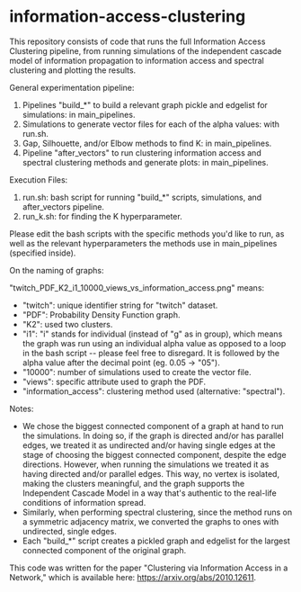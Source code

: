 # information-access-clustering

This repository consists of code that runs the full Information Access Clustering pipeline, from running simulations of the independent cascade model of information propagation to information access and spectral clustering and plotting the results.

General experimentation pipeline:

1. Pipelines "build_*" to build a relevant graph pickle and edgelist for simulations: in main_pipelines.
2. Simulations to generate vector files for each of the alpha values: with run.sh.
3. Gap, Silhouette, and/or Elbow methods to find K: in main_pipelines.
4. Pipeline "after_vectors" to run clustering information access and spectral clustering methods and generate plots: in main_pipelines.

Execution Files:
1. run.sh: bash script for running "build_*" scripts, simulations, and after_vectors pipeline.
2. run_k.sh: for finding the K hyperparameter.

Please edit the bash scripts with the specific methods you'd like to run, as well as the relevant hyperparameters 
the methods use in main_pipelines (specified inside).

On the naming of graphs:

"twitch_PDF_K2_i1_10000_views_vs_information_access.png" means:
- "twitch": unique identifier string for "twitch" dataset.
- "PDF": Probability Density Function graph.
- "K2": used two clusters.
- "i1": "i" stands for individual (instead of "g" as in group), which means the graph was run using an individual alpha
value as opposed to a loop in the bash script -- please feel free to disregard. It is followed by the alpha value
after the decimal point (eg. 0.05 -> "05").
- "10000": number of simulations used to create the vector file.
- "views": specific attribute used to graph the PDF.
- "information_access": clustering method used (alternative: "spectral").

Notes:

- We chose the biggest connected component of a graph at hand to run the simulations. In doing so, if the graph is
directed and/or has parallel edges, we treated it as undirected and/or having single edges at the stage of choosing
the biggest connected component, despite the edge directions. However, when running the simulations we treated it 
as having directed and/or parallel edges. This way, no vertex is isolated, making the clusters meaningful, and the 
graph supports the Independent Cascade Model in a way that's authentic to the real-life conditions of information spread.
- Similarly, when performing spectral clustering, since the method runs on a symmetric adjacency matrix, we converted the
graphs to ones with undirected, single edges.
- Each "build_*" script creates a pickled graph and edgelist for the largest connected component of the original graph.

This code was written for the paper "Clustering via Information Access in a Network," which is available here: https://arxiv.org/abs/2010.12611. 
